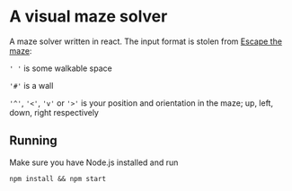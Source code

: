 # A visual maze solver

A maze solver written in react. 
The input format is stolen from [Escape the maze](https://www.codewars.com/kata/escape-the-maze):

`' '` is some walkable space

`'#'` is a wall

`'^'`, `'<'`, `'v'` or `'>'` is your position and orientation in the maze; up, left, down, right respectively


## Running

Make sure you have Node.js installed and run

```npm install && npm start```